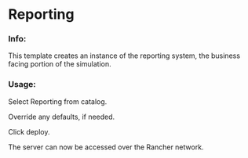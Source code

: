 # Reporting 


### Info:

 This template creates an instance of the reporting system, the business facing portion of the simulation. 
 
 
### Usage:

 Select Reporting from catalog. 
 
 Override any defaults, if needed.
 
 Click deploy.
 
 The server can now be accessed over the Rancher network. 
